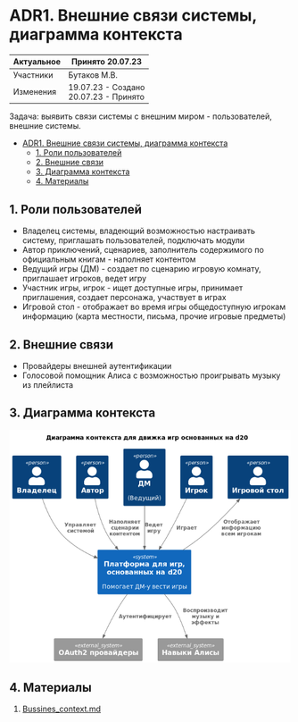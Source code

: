 # ADR1. Внешние связи системы, диаграмма контекста

| Актуальное | Принято 20.07.23                          |
|------------|-------------------------------------------|
| Участники  | Бутаков М.В.                              |
| Изменения  | 19.07.23 - Создано<br/>20.07.23 - Принято |

Задача: выявить связи системы с внешним миром - пользователей, внешние системы.

<!-- TOC -->
* [ADR1. Внешние связи системы, диаграмма контекста](#adr1-внешние-связи-системы-диаграмма-контекста)
  * [1. Роли пользователей](#1-роли-пользователей)
  * [2. Внешние связи](#2-внешние-связи)
  * [3. Диаграмма контекста](#3-диаграмма-контекста)
  * [4. Материалы](#4-материалы)
<!-- TOC -->

## 1. Роли пользователей

- Владелец системы, владеющий возможностью настраивать систему, приглашать пользователей, подключать модули
- Автор приключений, сценариев, заполнитель содержимого по официальным книгам - наполняет контентом
- Ведущий игры (ДМ) - создает по сценарию игровую комнату, приглашает игроков, ведет игру
- Участник игры, игрок - ищет доступные игры, принимает приглашения, создает персонажа, участвует в играх
- Игровой стол - отображает во время игры общедоступную игрокам информацию (карта местности, письма, прочие игровые
  предметы)

## 2. Внешние связи

- Провайдеры внешней аутентификации
- Голосовой помощник Алиса с возможностью проигрывать музыку из плейлиста

## 3. Диаграмма контекста

![Диаграмма контекста](chart/C4_1_context.png)

## 4. Материалы

1. [Bussines_context.md](Bussines_context.md)
